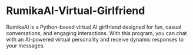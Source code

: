 # RumikaAI-Virtual-Girlfriend
RumikaAI is a Python-based virtual AI girlfriend designed for fun, casual conversations, and engaging interactions. With this program, you can chat with an AI-powered virtual personality and receive dynamic responses to your messages.
